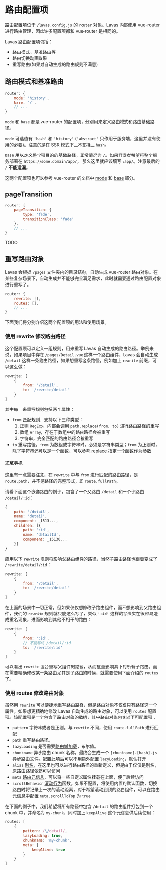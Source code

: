 # 路由配置项

路由配置项位于 `/lavas.config.js` 的 `router` 对象。Lavas 内部使用 vue-router 进行路由管理，因此许多配置项都和 vue-router 是相同的。

Lavas 路由配置项包括：

* 路由模式，基准路由等
* 路由切换动画效果
* 重写路由(如果对自动生成的路由规则不满意)

## 路由模式和基准路由

```javascript
router: {
    mode: 'history',
    base: '/',
    // ...
}
```

`mode` 和 `base` 都是 vue-router 的配置项，分别用来定义路由模式和路由基础路径。

`mode` 可选值有 `'hash'` 和 `'history'` (`'abstract'` 只作用于服务端，这里并没有使用的必要)。注意的是在 SSR 模式下__不支持__ `hash`。

`base` 用以定义整个项目的的基础路径，正常情况为 `/`。如果开发者希望将整个服务部署在 `https://some.domain/app/`， 那么这里就应该填写 `/app/`。注意最后的 `/` __不能遗漏__。

这两个配置项也可以参考 vue-router 的文档中 [mode](https://router.vuejs.org/zh-cn/api/options.html#mode) 和 [base](https://router.vuejs.org/zh-cn/api/options.html#base) 部分。

## pageTransition

```javascript
router: {
    pageTransition: {
        type: 'fade',
        transitionClass: 'fade'
    },
    // ...
}
```

 TODO

## 重写路由对象

Lavas 会根据 `/pages` 文件夹内的目录结构，自动生成 vue-router 路由对象。在某些复杂场景下，自动生成并不能够完全满足需求，此时就需要通过路由配置对象进行重写了。

```javascript
router: {
    rewrite: [],
    routes: [],
    // ...
}
```

下面我们将分别介绍这两个配置项的用法和使用场景。

### 使用 rewrite 修改路由路径

这个配置项可以定义一组规则，用来重写 Lavas 自动生成的路由路径。举例来说，如果项目中存在 `/pages/Detail.vue` 这样一个路由组件，Lavas 会自动生成 `/detail` 这样一条路由路径，如果想重写这条路径，例如加上 `rewrite` 前缀，可以这么做：
```javascript
rewrite: [
    {
        from: '/detail',
        to: '/rewrite/detail'
    }
]
```

其中每一条重写规则包括两个属性：
* `from` 匹配规则，支持以下三种类型：
    1. 正则 `RegExp`，内部会调用 `path.replace(from, to)` 进行路由路径的重写
    2. 数组 `Array`，存在于数组中的路由路径会被重写
    3. 字符串，完全匹配的路由路径会被重写
* `to` 重写路径，`from` 为数组或字符串时，必须是字符串类型；`from` 为正则时，除了字符串还可以是一个函数，可以参考[ replace 指定一个函数作为参数](https://developer.mozilla.org/zh-CN/docs/Web/JavaScript/Reference/Global_Objects/String/replace#指定一个函数作为参数)

#### 注意事项

这里有一点需要注意，在 `rewrite` 中与 `from` 进行匹配的路由路径，是 `route.path`，并不是路径的完整形式，即 `route.fullPath`。

请看下面这个嵌套路由的例子，包含了一个父路由 `/detail` 和一个子路由 `/detail/:id`：
```javascript
{
    path: '/detail',
    name: 'detail',
    component: _1513...,
    children: [{
        path: ':id',
        name: 'detailId',
        component: _15130...
    }]
}
```

应用以下 `rewrite` 规则将影响父路由组件的路径，当然子路由路径也跟着变成了 `/rewrite/detail/:id`：
```javascript
rewrite: [
    {
        from: '/detail',
        to: '/rewrite/detail'
    }
]
```

在上面的场景中一切正常，但如果仅仅想修改子路由组件，而不想影响到父路由组件，我们的 `rewrite` 规则就只能这么写了，类似 `':id'` 这样的写法实在很容易造成重名现象，进而影响到其他不相干的路由：
```javascript
rewrite: [
    {
        from: ':id',
        // 不能写成 /detail/:id
        to: '/rewrite/:id'
    }
]
```

可以看出 `rewrite` 适合重写父组件的路径，从而批量影响其下的所有子路由。而在需要精确修改某一条路由尤其是子路由的时候，就需要使用下面介绍的 `routes` 了。

### 使用 routes 修改路由对象

虽然用 `rewrite` 可以便捷地重写路由路径，但是路由对象不仅仅只有路径这一个属性。如果想更精确地修改 Lavas 自动生成的路由对象，可以使用 `routes` 配置项。该配置项是一个包含了路由对象的数组，其中路由对象包含以下可配置项：

* `pattern` 字符串或者是正则。与 `rewrite` 不同，使用 `route.fullPath` 进行匹配
* `path` 重写路由路径。
* `lazyLoading` 是否需要[路由懒加载](https://router.vuejs.org/zh-cn/advanced/lazy-loading.html)，布尔值。
* `chunkname` 异步路由 chunk 名称。最终会生成一个 `[chunkname].[hash].js` 异步路由文件。配置此项后可以不用额外配置 `lazyLoading`，默认打开
* `alias` [别名](https://router.vuejs.org/zh-cn/essentials/redirect-and-alias.html)，在这里也可以进行路由路径的重新定义，但是由于仅仅是别名，原路由路径依然可以访问
* `meta` [路由元信息](https://router.vuejs.org/zh-cn/advanced/meta.html)，可以将一些自定义属性挂载在上面，便于后续访问
* `scrollBehavior` [滚动行为](https://router.vuejs.org/zh-cn/advanced/scroll-behavior.html)函数。如果不配置，将使用内置的默认函数，切换路由时将记录上一次的滚动距离，对于希望滚动到顶的路由组件，可以在路由元信息中配置 `meta.scrollToTop` 为 `true`

在下面的例子中，我们希望将所有路径中包含 `/detail` 的路由组件打包到一个 chunk 中，并命名为 `my-chunk`，同时加上 `keepAlive` 这个元信息供后续使用：
```javascript
routes: [
    {
        pattern: /\/detail/,
        lazyLoading: true,
        chunkname: 'my-chunk',
        meta: {
            keepAlive: true
        }
    }
]
```
